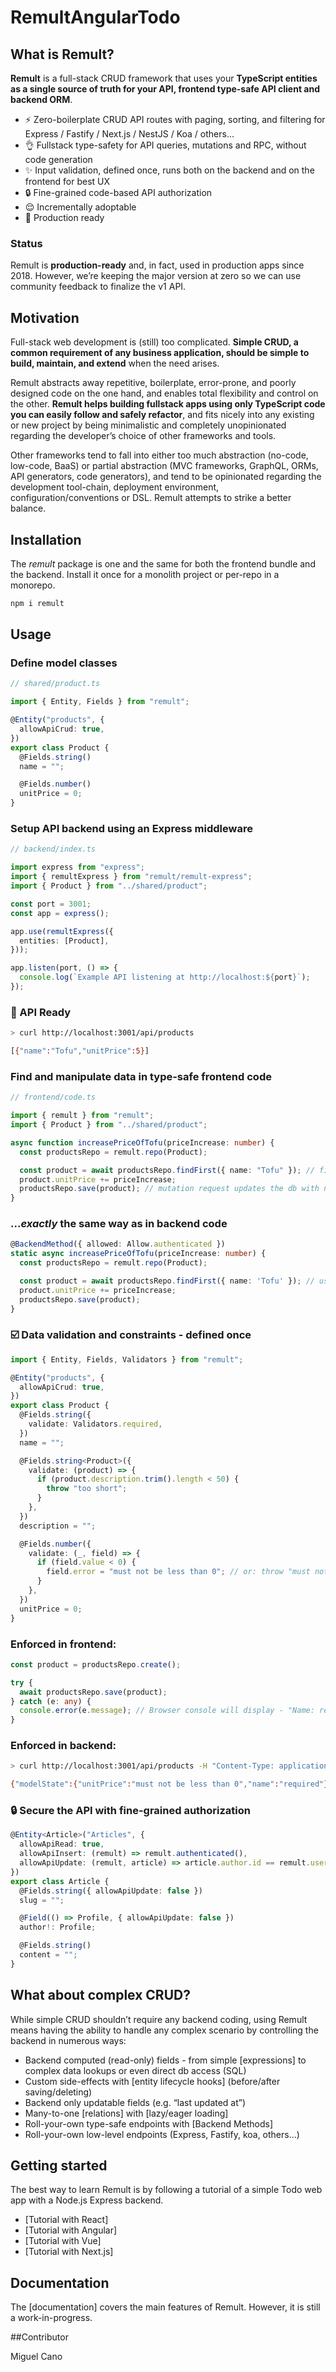 # RemultAngularTodo

## What is Remult?

**Remult** is a full-stack CRUD framework that uses your **TypeScript entities
as a single source of truth for your API, frontend type-safe API client and
backend ORM**.

* :zap: Zero-boilerplate CRUD API routes with paging, sorting, and filtering for Express / Fastify / Next.js / NestJS / Koa / others...
* :ok_hand: Fullstack type-safety for API queries, mutations and RPC, without code generation
* :sparkles: Input validation, defined once, runs both on the backend and on the frontend for best UX
* :lock: Fine-grained code-based API authorization
* :relieved: Incrementally adoptable
* :rocket: Production ready

### Status

Remult is **production-ready** and, in fact, used in production apps since 2018.
However, we’re keeping the major version at zero so we can use community
feedback to finalize the v1 API.

## Motivation

Full-stack web development is (still) too complicated. **Simple CRUD, a common
requirement of any business application, should be simple to build, maintain,
and extend** when the need arises.

Remult abstracts away repetitive, boilerplate, error-prone, and poorly designed
code on the one hand, and enables total flexibility and control on the other.
**Remult helps building fullstack apps using only TypeScript code you can easily
follow and safely refactor**, and fits nicely into any existing or new project
by being minimalistic and completely unopinionated regarding the developer’s
choice of other frameworks and tools.

Other frameworks tend to fall into either too much abstraction (no-code,
low-code, BaaS) or partial abstraction (MVC frameworks, GraphQL, ORMs, API
generators, code generators), and tend to be opinionated regarding the
development tool-chain, deployment environment, configuration/conventions or
DSL. Remult attempts to strike a better balance.

## Installation

The _remult_ package is one and the same for both the frontend bundle and the
backend. Install it once for a monolith project or per-repo in a monorepo.

```sh
npm i remult
```

## Usage

### Define model classes

```ts
// shared/product.ts

import { Entity, Fields } from "remult";

@Entity("products", {
  allowApiCrud: true,
})
export class Product {
  @Fields.string()
  name = "";

  @Fields.number()
  unitPrice = 0;
}
```

### Setup API backend using an Express middleware

```ts
// backend/index.ts

import express from "express";
import { remultExpress } from "remult/remult-express";
import { Product } from "../shared/product";

const port = 3001;
const app = express();

app.use(remultExpress({
  entities: [Product],
}));

app.listen(port, () => {
  console.log(`Example API listening at http://localhost:${port}`);
});
```

### :rocket: API Ready

```sh
> curl http://localhost:3001/api/products

[{"name":"Tofu","unitPrice":5}]
```

### Find and manipulate data in type-safe frontend code

```ts
// frontend/code.ts

import { remult } from "remult";
import { Product } from "../shared/product";

async function increasePriceOfTofu(priceIncrease: number) {
  const productsRepo = remult.repo(Product);

  const product = await productsRepo.findFirst({ name: "Tofu" }); // filter is passed through API request all the way to the db
  product.unitPrice += priceIncrease;
  productsRepo.save(product); // mutation request updates the db with no boilerplate code
}
```

### ..._exactly_ the same way as in backend code

```ts
@BackendMethod({ allowed: Allow.authenticated })
static async increasePriceOfTofu(priceIncrease: number) {
  const productsRepo = remult.repo(Product);

  const product = await productsRepo.findFirst({ name: 'Tofu' }); // use Remult in the backend as an ORM
  product.unitPrice += priceIncrease;
  productsRepo.save(product);
}
```

### :ballot_box_with_check: Data validation and constraints - defined once

```ts
import { Entity, Fields, Validators } from "remult";

@Entity("products", {
  allowApiCrud: true,
})
export class Product {
  @Fields.string({
    validate: Validators.required,
  })
  name = "";

  @Fields.string<Product>({
    validate: (product) => {
      if (product.description.trim().length < 50) {
        throw "too short";
      }
    },
  })
  description = "";

  @Fields.number({
    validate: (_, field) => {
      if (field.value < 0) {
        field.error = "must not be less than 0"; // or: throw "must not be less than 0";
      }
    },
  })
  unitPrice = 0;
}
```

### Enforced in frontend:

```ts
const product = productsRepo.create();

try {
  await productsRepo.save(product);
} catch (e: any) {
  console.error(e.message); // Browser console will display - "Name: required"
}
```

### Enforced in backend:

```sh
> curl http://localhost:3001/api/products -H "Content-Type: application/json" -d "{""unitPrice"":-1}"

{"modelState":{"unitPrice":"must not be less than 0","name":"required"},"message":"Name: required"}
```

### :lock: Secure the API with fine-grained authorization

```ts
@Entity<Article>("Articles", {
  allowApiRead: true,
  allowApiInsert: (remult) => remult.authenticated(),
  allowApiUpdate: (remult, article) => article.author.id == remult.user.id,
})
export class Article {
  @Fields.string({ allowApiUpdate: false })
  slug = "";

  @Field(() => Profile, { allowApiUpdate: false })
  author!: Profile;

  @Fields.string()
  content = "";
}
```

## What about complex CRUD?

While simple CRUD shouldn’t require any backend coding, using Remult means
having the ability to handle any complex scenario by controlling the backend in
numerous ways:

- Backend computed (read-only) fields - from simple
  [expressions] to
  complex data lookups or even direct db access (SQL)
- Custom side-effects with
  [entity lifecycle hooks]
  (before/after saving/deleting)
- Backend only updatable fields (e.g. “last updated at”)
- Many-to-one [relations] with
  [lazy/eager loading]
- Roll-your-own type-safe endpoints with
  [Backend Methods]
- Roll-your-own low-level endpoints (Express, Fastify, koa, others…)

## Getting started

The best way to learn Remult is by following a tutorial of a simple Todo web app
with a Node.js Express backend.

- [Tutorial with React]
- [Tutorial with Angular]
- [Tutorial with Vue]
- [Tutorial with Next.js]

## Documentation

The [documentation] covers the main features of Remult.
However, it is still a work-in-progress.

##Contributor

Miguel Cano
